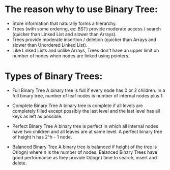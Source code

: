 # The reason why to use Binary Tree: 
  - Store information that naturally forms a hierarchy. 
  - Trees (with some ordering, ex: BST) provide moderate access / search (quicker than Linked List and slower than Arrays).
  - Trees provide moderate insertion / deletion (quicker than Arrays and slower than Unordered Linked List). 
  - Like Linked Lists and unlike Arrays, Trees don't have an upper limit on number of nodes when nodes are linked using pointers. 
 
 
# Types of Binary Trees:
  - Full Binary Tree 
  A binary tree is full if every node has 0 or 2 children. 
  In a full binary tree, number of leaf nodes is number of internal nodes plus 1.
  
  - Complete Binary Tree
  A binary tree is complete if all levels are completely filled except possibly the last level and the last level has all keys as left as possible. 
  
  - Perfect Binary Tree
  A binary tree is perfect in which all internal nodes have two children and all leaves are at same level.
  A perfect binary tree of height h has 2^h - 1 node.
  
  - Balanced Binary Tree
  A binary tree is balanced if height of the tree is O(logn) where n is the number of nodes. 
  Balanced Binary Trees have good performance as they provide O(logn) time to search, insert and delete. 
